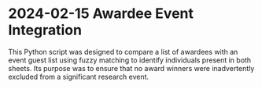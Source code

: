 # 2024-02-15 Awardee Event Integration

This Python script was designed to compare a list of awardees with an event guest list using fuzzy matching to identify individuals present in both sheets. Its purpose was to ensure that no award winners were inadvertently excluded from a significant research event.

